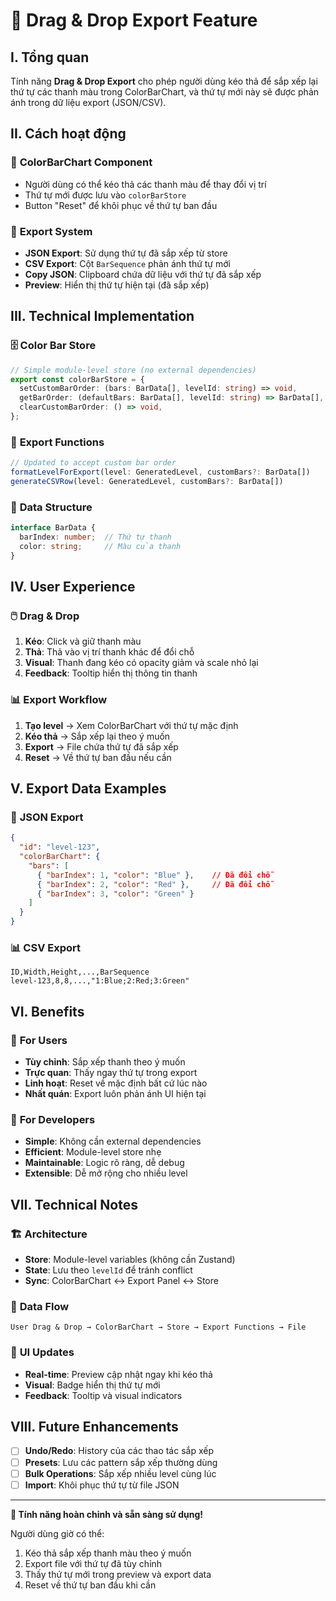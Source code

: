 # 🎯 Drag & Drop Export Feature

## I. Tổng quan

Tính năng **Drag & Drop Export** cho phép người dùng kéo thả để sắp xếp lại thứ tự các thanh màu trong ColorBarChart, và thứ tự mới này sẽ được phản ánh trong dữ liệu export (JSON/CSV).

## II. Cách hoạt động

### 🎨 **ColorBarChart Component**
- Người dùng có thể kéo thả các thanh màu để thay đổi vị trí
- Thứ tự mới được lưu vào `colorBarStore` 
- Button "Reset" để khôi phục về thứ tự ban đầu

### 📁 **Export System**
- **JSON Export**: Sử dụng thứ tự đã sắp xếp từ store
- **CSV Export**: Cột `BarSequence` phản ánh thứ tự mới
- **Copy JSON**: Clipboard chứa dữ liệu với thứ tự đã sắp xếp
- **Preview**: Hiển thị thứ tự hiện tại (đã sắp xếp)

## III. Technical Implementation

### 🗄️ **Color Bar Store**
```typescript
// Simple module-level store (no external dependencies)
export const colorBarStore = {
  setCustomBarOrder: (bars: BarData[], levelId: string) => void,
  getBarOrder: (defaultBars: BarData[], levelId: string) => BarData[],
  clearCustomBarOrder: () => void,
};
```

### 🔄 **Export Functions**
```typescript
// Updated to accept custom bar order
formatLevelForExport(level: GeneratedLevel, customBars?: BarData[])
generateCSVRow(level: GeneratedLevel, customBars?: BarData[])
```

### 🎯 **Data Structure**
```typescript
interface BarData {
  barIndex: number;  // Thứ tự thanh
  color: string;     // Màu của thanh
}
```

## IV. User Experience

### 🖱️ **Drag & Drop**
1. **Kéo**: Click và giữ thanh màu
2. **Thả**: Thả vào vị trí thanh khác để đổi chỗ
3. **Visual**: Thanh đang kéo có opacity giảm và scale nhỏ lại
4. **Feedback**: Tooltip hiển thị thông tin thanh

### 📊 **Export Workflow**
1. **Tạo level** → Xem ColorBarChart với thứ tự mặc định
2. **Kéo thả** → Sắp xếp lại theo ý muốn
3. **Export** → File chứa thứ tự đã sắp xếp
4. **Reset** → Về thứ tự ban đầu nếu cần

## V. Export Data Examples

### 📄 **JSON Export**
```json
{
  "id": "level-123",
  "colorBarChart": {
    "bars": [
      { "barIndex": 1, "color": "Blue" },    // Đã đổi chỗ
      { "barIndex": 2, "color": "Red" },     // Đã đổi chỗ  
      { "barIndex": 3, "color": "Green" }
    ]
  }
}
```

### 📊 **CSV Export**
```csv
ID,Width,Height,...,BarSequence
level-123,8,8,...,"1:Blue;2:Red;3:Green"
```

## VI. Benefits

### 🎯 **For Users**
- **Tùy chỉnh**: Sắp xếp thanh theo ý muốn
- **Trực quan**: Thấy ngay thứ tự trong export
- **Linh hoạt**: Reset về mặc định bất cứ lúc nào
- **Nhất quán**: Export luôn phản ánh UI hiện tại

### 🔧 **For Developers**
- **Simple**: Không cần external dependencies
- **Efficient**: Module-level store nhẹ
- **Maintainable**: Logic rõ ràng, dễ debug
- **Extensible**: Dễ mở rộng cho nhiều level

## VII. Technical Notes

### 🏗️ **Architecture**
- **Store**: Module-level variables (không cần Zustand)
- **State**: Lưu theo `levelId` để tránh conflict
- **Sync**: ColorBarChart ↔ Export Panel ↔ Store

### 🔄 **Data Flow**
```
User Drag & Drop → ColorBarChart → Store → Export Functions → File
```

### 🎨 **UI Updates**
- **Real-time**: Preview cập nhật ngay khi kéo thả
- **Visual**: Badge hiển thị thứ tự mới
- **Feedback**: Tooltip và visual indicators

## VIII. Future Enhancements

- [ ] **Undo/Redo**: History của các thao tác sắp xếp
- [ ] **Presets**: Lưu các pattern sắp xếp thường dùng
- [ ] **Bulk Operations**: Sắp xếp nhiều level cùng lúc
- [ ] **Import**: Khôi phục thứ tự từ file JSON

---

**🎉 Tính năng hoàn chỉnh và sẵn sàng sử dụng!**

Người dùng giờ có thể:
1. Kéo thả sắp xếp thanh màu theo ý muốn
2. Export file với thứ tự đã tùy chỉnh
3. Thấy thứ tự mới trong preview và export data
4. Reset về thứ tự ban đầu khi cần

